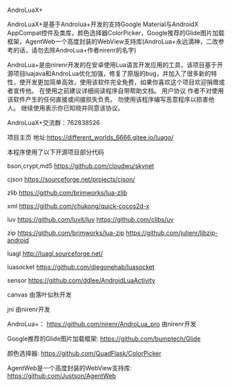 AndroLuaX+

AndroLuaX+是基于Androlua+开发的支持Google Material与AndroidX AppCompat控件及类库，颜色选择器ColorPicker，Google推荐的Glide图片加载框架，AgentWeb一个高度封装的WebView支持库(AndroLua+永远滴神，二改参考的话，请勿去除AndroLua+作者nirenr的名字)

AndroLua+是由nirenr开发的在安卓使用Lua语言开发应用的工具，该项目基于开源项目luajava和AndroLua优化加强，修复了原版的bug，并加入了很多新的特性，使开发更加简单高效，使用该软件完全免费，如果你喜欢这个项目欢迎捐赠或者宣传他。
在使用之前建议详细阅读程序自带帮助文档。
用户协议
作者不对使用该软件产生的任何直接或间接损失负责。
勿使用该程序编写恶意程序以损害他人。
继续使用表示你已知晓并同意该协议。

AndroLuaX+交流群：762838526

项目主页 地址:https://different_worlds_6666.gitee.io/luago/

本程序使用了以下开源项目部分代码

bson,crypt,md5
https://github.com/cloudwu/skynet

cjson
https://sourceforge.net/projects/cjson/

zlib
https://github.com/brimworks/lua-zlib

xml
https://github.com/chukong/quick-cocos2d-x

luv
https://github.com/luvit/luv
https://github.com/clibs/uv

zip
https://github.com/brimworks/lua-zip
https://github.com/julienr/libzip-android

luagl
http://luagl.sourceforge.net/

luasocket
https://github.com/diegonehab/luasocket

sensor
https://github.com/ddlee/AndroidLuaActivity

canvas
由落叶似秋开发

jni
由nirenr开发

AndroLua+：
https://github.com/nirenr/AndroLua_pro
由nirenr开发

Google推荐的Glide图片加载框架:
https://github.com/bumptech/Glide


颜色选择器:
https://github.com/QuadFlask/ColorPicker

AgentWeb是一个高度封装的WebView支持库:
https://github.com/Justson/AgentWeb